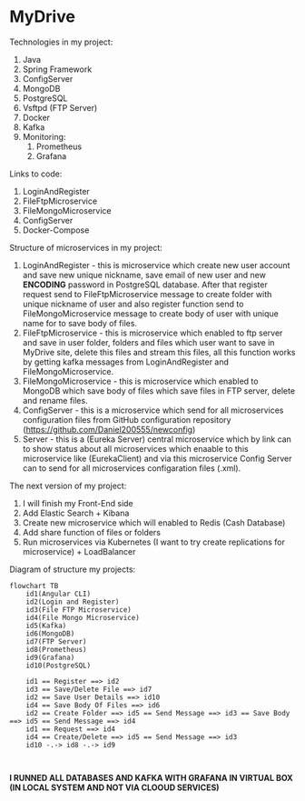 # MyDrive

Technologies in my project:
1. Java
2. Spring Framework
3. ConfigServer
4. MongoDB
5. PostgreSQL
6. Vsftpd (FTP Server)
7. Docker
8. Kafka
9. Monitoring:
	1. Prometheus 
	2. Grafana

Links to code:
1. LoginAndRegister
2. FileFtpMicroservice
3. FileMongoMicroservice
4. ConfigServer
5. Docker-Compose

Structure of microservices in my project:
1. LoginAndRegister - this is microservice which create new user account and save new unique nickname, save email of new user and new **ENCODING** password in PostgreSQL database. After that register request send to FileFtpMicroservice message to create folder with unique nickname of user and also register function send to FileMongoMicroservice message to create body of user with unique name for to save body of files.
2. FileFtpMicroservice - this is microservice which enabled to ftp server and save in user folder, folders and files which user want to save in MyDrive site, delete this files and stream this files, all this function works by getting kafka messages from LoginAndRegister and FileMongoMicroservice.
3. FileMongoMicroservice - this is microservice which enabled to MongoDB which save body of files which save files in FTP server, delete and rename files.
4. ConfigServer - this is a microservice which send for all microservices configuration files from GitHub configuration repository (https://github.com/Daniel200555/newconfig)
5. Server - this is a (Eureka Server) central microservice which by link can to show status about all microservices which enaable to this microservice like (EurekaClient) and via this microservice Config Server can to send for all microservices configaration files (.xml).

The next version of my project:
1. I will finish my Front-End side
2. Add Elastic Search + Kibana
3. Create new microservice which will enabled to Redis (Cash Database)
4. Add share function of files or folders
5. Run microservices via Kubernetes (I want to try create replications for microservice) + LoadBalancer

Diagram of structure my projects:

```mermaid
flowchart TB
    id1(Angular CLI)
    id2(Login and Register)
    id3(File FTP Microservice)
    id4(File Mongo Microservice)
    id5(Kafka)
    id6(MongoDB)
    id7(FTP Server)
    id8(Prometheus)
    id9(Grafana)
    id10(PostgreSQL)
    
    id1 == Register ==> id2
    id3 == Save/Delete File ==> id7
    id2 == Save User Details ==> id10
    id4 == Save Body Of Files ==> id6
    id2 == Create Folder ==> id5 == Send Message ==> id3 == Save Body ==> id5 == Send Message ==> id4
    id1 == Request ==> id4
    id4 == Create/Delete ==> id5 == Send Message ==> id3
    id10 -.-> id8 -.-> id9

	
```

**I RUNNED ALL DATABASES AND KAFKA WITH GRAFANA IN VIRTUAL BOX (IN LOCAL SYSTEM AND NOT VIA CLOOUD SERVICES)**
